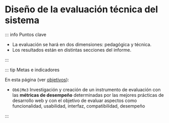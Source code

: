 # Diseño de la evaluación técnica del sistema

::: info Puntos clave

- La evaluación se hará en dos dimensiones: pedagógica y técnica.
- Los resultados están en distintas secciones del informe.

:::

::: tip Metas e indicadores

En esta página (ver [objetivos](/proyecto/objetivos.md)):

- `Ob6|Me3` Investigación y creación de un instrumento de evaluación con las **métricas de desempeño** determinadas por las mejores prácticas de desarrollo web y con el objetivo de evaluar aspectos como funcionalidad, usabilidad, interfaz, compatibilidad, desempeño

:::
